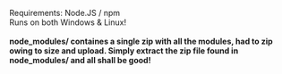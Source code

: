 Requirements: Node.JS / npm<br />
Runs on both Windows & Linux!<br /><br />
<b>node_modules/ containes a single zip with all the modules, had to zip owing to size and upload. Simply extract the zip file found in node_modules/ and all shall be good!</b>
